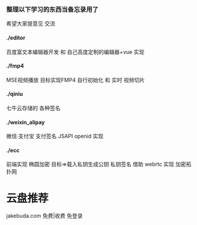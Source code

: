 ### 整理以下学习的东西当备忘录用了

希望大家提意见 交流

#### ./editor
百度富文本编辑器开发 和 自己高度定制的编辑器+vue 实现

#### ./fmp4
MSE视频播放 目标实现FMP4 自行初始化 和 实时 视频切片

#### ./qiniu
七牛云存储的 各种签名

#### ./weixin_alipay
微信·支付宝 支付签名 JSAPI openid 实现

#### ./ecc 
前端实现 椭圆加密 目标=>载入私钥生成公钥 私钥签名 借助 webrtc 实现 加密拓扑网




# 云盘推荐

jakebuda.com 免费|收费 免登录
